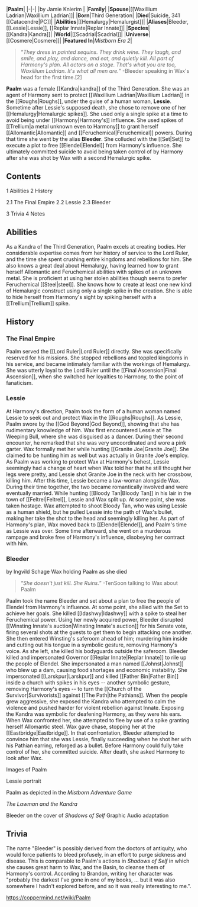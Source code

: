 |**Paalm**|
|-|-|
|by  Jamie Knierim |
|**Family**|
|**Spouse**|[[Waxillium Ladrian\|Waxillium Ladrian]]|
|**Born**|Third Generation|
|**Died**|Suicide, 341 [[Catacendre\|PC]]|
|**Abilities**|[[Hemalurgy\|Hemalurgist]]|
|**Aliases**|Bleeder, [[Lessie\|Lessie]], [[Replar Innate\|Replar Innate]]|
|**Species**|[[Kandra\|Kandra]]|
|**World**|[[Scadrial\|Scadrial]]|
|**Universe**|[[Cosmere\|Cosmere]]|
|**Featured In**|*Mistborn Era 2*|

>“*They dress in painted sequins. They drink wine. They laugh, and smile, and play, and dance, and eat, and quietly kill. All part of Harmony's plan. All actors on a stage. That's what you are too, Waxillium Ladrian. It's what all men are.*”
\-Bleeder speaking in Wax's head for the first time.[2]


**Paalm** was a female [[Kandra\|kandra]] of the Third Generation. She was an agent of Harmony sent to protect [[Waxillium Ladrian\|Waxillium Ladrian]] in the [[Roughs\|Roughs]], under the guise of a human woman, **Lessie**.
Sometime after Lessie's supposed death, she chose to remove one of her [[Hemalurgy\|Hemalurgic spikes]]. She used only a single spike at a time to avoid being under [[Harmony\|Harmony's]] influence. She used spikes of [[Trellium\|a metal unknown even to Harmony]] to grant herself [[Allomantic\|Allomantic]] and [[Feruchemical\|Feruchemical]] powers. During that time she went by the alias **Bleeder**. She colluded with the [[Set\|Set]] to execute a plot to free [[Elendel\|Elendel]] from Harmony's influence.
She ultimately committed suicide to avoid being taken control of by Harmony after she was shot by Wax with a second Hemalurgic spike.

## Contents

1 Abilities
2 History

2.1 The Final Empire
2.2 Lessie
2.3 Bleeder


3 Trivia
4 Notes


## Abilities
As a Kandra of the Third Generation, Paalm excels at creating bodies. Her considerable expertise comes from her history of service to the Lord Ruler, and the time she spent crushing entire kingdoms and rebellions for him. She also knows a great deal about Hemalurgy, having learned how to grant herself Allomantic and Feruchemical abilities with spikes of an unknown metal. She is proficient at using her stolen abilities though seems to prefer Feruchemical [[Steel\|steel]]. She knows how to create at least one new kind of Hemalurgic construct using only a single spike in the creation. She is able to hide herself from Harmony's sight by spiking herself with a [[Trellium\|Trellium]] spike.

## History
### The Final Empire
Paalm served the [[Lord Ruler\|Lord Ruler]] directly. She was specifically reserved for his missions. She stopped rebellions and toppled kingdoms in his service, and became intimately familiar with the workings of Hemalurgy. She was utterly loyal to the Lord Ruler until the [[Final Ascension\|Final Ascension]], when she switched her loyalties to Harmony, to the point of fanaticism.

### Lessie
At Harmony's direction, Paalm took the form of a human woman named Lessie to seek out and protect Wax in the [[Roughs\|Roughs]]. As Lessie, Paalm swore by the [[God Beyond\|God Beyond]], showing that she has rudimentary knowledge of him.
Wax first encountered Lessie at The Weeping Bull, where she was disguised as a dancer. During their second encounter, he remarked that she was very uncoordinated and wore a pink garter. Wax formally met her while hunting [[Granite Joe\|Granite Joe]]. She claimed to be hunting him as well but was actually in Granite Joe's employ. As Paalm was working to protect Wax at Harmony's behest, Lessie seemingly had a change of heart when Wax told her that he still thought her legs were pretty, and Lessie shot Granite Joe in the neck with her crossbow, killing him.
After this time, Lessie became a law-woman alongside Wax. During their time together, the two became romantically involved and were eventually married.
While hunting [[Bloody Tan\|Bloody Tan]] in his lair in the town of [[Feltrel\|Feltrel]], Lessie and Wax split up. At some point, she was taken hostage. Wax attempted to shoot Bloody Tan, who was using Lessie as a human shield, but he pulled Lessie into the path of Wax's bullet, making her take the shot to the head and seemingly killing her.
As part of Harmony's plan, Wax moved back to [[Elendel\|Elendel]], and Paalm's time as Lessie was over. Some time afterward, she went on a murderous rampage and broke free of Harmony's influence, disobeying her contract with him.

### Bleeder
 by  Ingvild Schage  Wax holding Paalm as she died
>“*She doesn't just kill. She Ruins.*”
\-TenSoon talking to Wax about Paalm


Paalm took the name Bleeder and set about a plan to free the people of Elendel from Harmony's influence. At some point, she allied with the Set to achieve her goals. She killed [[Idashwy\|Idashwy]] with a spike to steal her Feruchemical power.
Using her newly acquired power, Bleeder disrupted [[Winsting Innate's auction\|Winsting Innate's auction]] for his Senate vote, firing several shots at the guests to get them to begin attacking one another. She then entered Winsting's saferoom ahead of him; murdering him inside and cutting out his tongue in a symbolic gesture, removing Harmony's voice. As she left, she killed his bodyguards outside the saferoom.
Bleeder killed and impersonated Governor [[Replar Innate\|Replar Innate]] to rile up the people of Elendel. She impersonated a man named [[Johnst\|Johnst]] who blew up a dam, causing food shortages and economic instability. She impersonated [[Larskpur\|Larskpur]] and killed [[Father Bin\|Father Bin]] inside a church with spikes in his eyes -- another symbolic gesture, removing Harmony's eyes -- to turn the [[Church of the Survivor\|Survivorists]] against [[The Path\|the Pathians]]. When the people grew aggressive, she exposed the Kandra who attempted to calm the violence and pushed harder for violent rebellion against Innate. Exposing the Kandra was symbolic for deafening Harmony, as they were his ears.
When Wax confronted her, she attempted to flee by use of a spike granting herself Allomantic steel. Wax gave chase, stopping her at the [[Eastbridge\|Eastbridge]]. In that confrontation, Bleeder attempted to convince him that she was Lessie, finally succeeding when he shot her with his Pathian earring, reforged as a bullet. Before Harmony could fully take control of her, she committed suicide. After death, she asked Harmony to look after Wax.


Images of Paalm



 Lessie portrait





 Paalm as depicted in the *Mistborn Adventure Game*





*The Lawman and the Kandra*





 Bleeder on the cover of *Shadows of Self* Graphic Audio adaptation



## Trivia
The name "Bleeder" is possibly derived from the doctors of antiquity, who would force patients to bleed profusely, in an effort to purge sickness and disease. This is comparable to Paalm's actions in *Shadows of Self* in which she causes great harm to Wax, and the Basin, to cleanse them of Harmony's control.
According to Brandon, writing her character was "probably the darkest I've gone in one of my books, ... but it was also somewhere I hadn't explored before, and so it was really interesting to me.".


https://coppermind.net/wiki/Paalm
